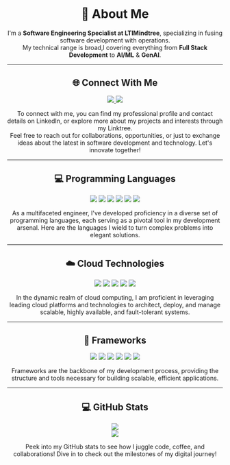 <h1 align="center">🚀 About Me</h1>

<p align="center">
I'm a <strong>Software Engineering Specialist at LTIMindtree</strong>, specializing in fusing software development with operations.<br>
My technical range is broad,l covering everything from <strong>Full Stack Development</strong> to <strong>AI/ML</strong> & <strong>GenAI</strong>.
</p>

---

<h2 align="center">🌐 Connect With Me</h2>

<p align="center">
  <a href="https://www.linkedin.com/in/yourlinkedinusername" target="_blank">
    <img src="https://img.shields.io/badge/LinkedIn-Connect-blue?style=for-the-badge&logo=linkedin" />
  </a>
  <a href="https://linktr.ee/yourlinktreeusername" target="_blank">
    <img src="https://img.shields.io/badge/Linktree-Explore-brightgreen?style=for-the-badge&logo=linktree" />
  </a>
</p>

<p align="center">
To connect with me, you can find my professional profile and contact details on LinkedIn, or explore more about my projects and interests through my Linktree.<br>
Feel free to reach out for collaborations, opportunities, or just to exchange ideas about the latest in software development and technology. Let's innovate together!
</p>

---

<h2 align="center">💻 Programming Languages</h2>

<p align="center">
  <img src="https://img.shields.io/badge/JavaScript-F7DF1E?style=for-the-badge&logo=javascript&logoColor=black" />
  <img src="https://img.shields.io/badge/TypeScript-3178C6?style=for-the-badge&logo=typescript&logoColor=white" />
  <img src="https://img.shields.io/badge/Python-3776AB?style=for-the-badge&logo=python&logoColor=white" />
  <img src="https://img.shields.io/badge/Java-007396?style=for-the-badge&logo=java&logoColor=white" />
  <img src="https://img.shields.io/badge/C++-00599C?style=for-the-badge&logo=cplusplus&logoColor=white" />
  <img src="https://img.shields.io/badge/Shell-121011?style=for-the-badge&logo=gnu-bash&logoColor=white" />
</p>

<p align="center">
As a multifaceted engineer, I've developed proficiency in a diverse set of programming languages, each serving as a pivotal tool in my development arsenal. Here are the languages I wield to turn complex problems into elegant solutions.
</p>

---

<h2 align="center">☁️ Cloud Technologies</h2>

<p align="center">
  <img src="https://img.shields.io/badge/AWS-232F3E?style=for-the-badge&logo=amazon-aws&logoColor=white" />
  <img src="https://img.shields.io/badge/Azure-0078D4?style=for-the-badge&logo=microsoft-azure&logoColor=white" />
  <img src="https://img.shields.io/badge/GCP-4285F4?style=for-the-badge&logo=google-cloud&logoColor=white" />
  <img src="https://img.shields.io/badge/Docker-2496ED?style=for-the-badge&logo=docker&logoColor=white" />
  <img src="https://img.shields.io/badge/Kubernetes-326CE5?style=for-the-badge&logo=kubernetes&logoColor=white" />
</p>

<p align="center">
In the dynamic realm of cloud computing, I am proficient in leveraging leading cloud platforms and technologies to architect, deploy, and manage scalable, highly available, and fault-tolerant systems.
</p>

---

<h2 align="center">🔧 Frameworks</h2>

<p align="center">
  <img src="https://img.shields.io/badge/React-61DAFB?style=for-the-badge&logo=react&logoColor=black" />
  <img src="https://img.shields.io/badge/Node.js-339933?style=for-the-badge&logo=node.js&logoColor=white" />
  <img src="https://img.shields.io/badge/Express-000000?style=for-the-badge&logo=express&logoColor=white" />
  <img src="https://img.shields.io/badge/MongoDB-47A248?style=for-the-badge&logo=mongodb&logoColor=white" />
  <img src="https://img.shields.io/badge/TensorFlow-FF6F00?style=for-the-badge&logo=tensorflow&logoColor=white" />
  <img src="https://img.shields.io/badge/Next.js-000000?style=for-the-badge&logo=next.js&logoColor=white" />
</p>

<p align="center">
Frameworks are the backbone of my development process, providing the structure and tools necessary for building scalable, efficient applications.
</p>

---

<h2 align="center">💻 GitHub Stats</h2>

<p align="center">
  <img src="https://github-readme-stats.vercel.app/api?username=yourgithubusername&show_icons=true&theme=github_dark" />
  <br>
  <img src="https://github-readme-stats.vercel.app/api/top-langs/?username=yourgithubusername&layout=compact&theme=github_dark" />
</p>

<p align="center">
Peek into my GitHub stats to see how I juggle code, coffee, and collaborations! Dive in to check out the milestones of my digital journey!
</p>
